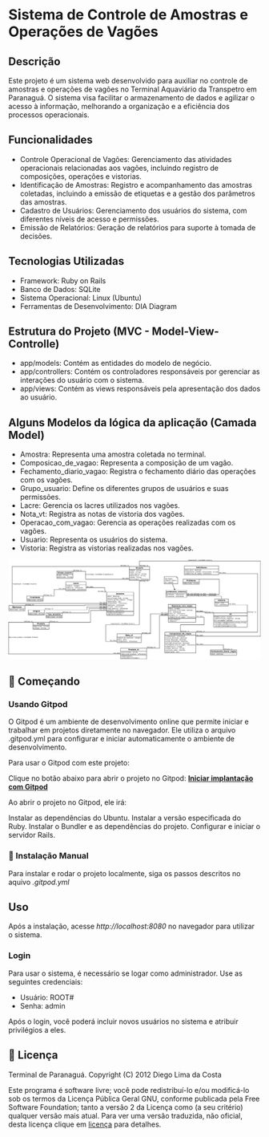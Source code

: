 # Sistema de Controle de Amostras e Operações de Vagões

## Descrição
Este projeto é um sistema web desenvolvido para auxiliar no controle de amostras e operações de vagões no Terminal Aquaviário da Transpetro em Paranaguá. O sistema visa facilitar o armazenamento de dados e agilizar o acesso à informação, melhorando a organização e a eficiência dos processos operacionais.

## Funcionalidades
* Controle Operacional de Vagões: Gerenciamento das atividades operacionais relacionadas aos vagões, incluindo registro de composições, operações e vistorias.
* Identificação de Amostras: Registro e acompanhamento das amostras coletadas, incluindo a emissão de etiquetas e a gestão dos parâmetros das amostras.
* Cadastro de Usuários: Gerenciamento dos usuários do sistema, com diferentes níveis de acesso e permissões.
* Emissão de Relatórios: Geração de relatórios para suporte à tomada de decisões.

## Tecnologias Utilizadas
* Framework: Ruby on Rails
* Banco de Dados: SQLite
* Sistema Operacional: Linux (Ubuntu)
* Ferramentas de Desenvolvimento: DIA Diagram

## Estrutura do Projeto (MVC - Model-View-Controlle)
* app/models: Contém as entidades do modelo de negócio.
* app/controllers: Contém os controladores responsáveis por gerenciar as interações do usuário com o sistema.
* app/views: Contém as views responsáveis pela apresentação dos dados ao usuário.

## Alguns Modelos da lógica da aplicação (Camada Model)
* Amostra: Representa uma amostra coletada no terminal.
* Composicao_de_vagao: Representa a composição de um vagão.
* Fechamento_diario_vagao: Registra o fechamento diário das operações com os vagões.
* Grupo_usuario: Define os diferentes grupos de usuários e suas permissões.
* Lacre: Gerencia os lacres utilizados nos vagões.
* Nota_vt: Registra as notas de vistoria dos vagões.
* Operacao_com_vagao: Gerencia as operações realizadas com os vagões.
* Usuario: Representa os usuários do sistema.
* Vistoria: Registra as vistorias realizadas nos vagões.

![diagrama de classe)](https://github.com/Dicommunitas/Ruby-on-Rails/blob/main/Sisteminha4/public/Projeto%20empresa%20(diagrama%20de%20classe).svg)

## 🚀 Começando

### Usando Gitpod
O Gitpod é um ambiente de desenvolvimento online que permite iniciar e trabalhar em projetos diretamente no navegador. Ele utiliza o arquivo .gitpod.yml para configurar e iniciar automaticamente o ambiente de desenvolvimento.

Para usar o Gitpod com este projeto:

Clique no botão abaixo para abrir o projeto no Gitpod:
**[Iniciar implantação com Gitpod](https://gitpod.io/new#https://github.com/Dicommunitas/Ruby-on-Rails)**

Ao abrir o projeto no Gitpod, ele irá:

Instalar as dependências do Ubuntu.
Instalar a versão especificada do Ruby.
Instalar o Bundler e as dependências do projeto.
Configurar e iniciar o servidor Rails.

### 🔧 Instalação Manual
Para instalar e rodar o projeto localmente, siga os passos descritos no aquivo *.gitpod.yml*

## Uso
Após a instalação, acesse *http://localhost:8080* no navegador para utilizar o sistema.

### Login
Para usar o sistema, é necessário se logar como administrador. Use as seguintes credenciais:

* Usuário: ROOT#
* Senha: admin

Após o login, você poderá incluir novos usuários no sistema e atribuir privilégios a eles.

## 📄 Licença

Terminal de Paranaguá.
Copyright (C) 2012 Diego Lima da Costa

Este programa é software livre; você pode redistribuí-lo e/ou modificá-lo sob os termos da Licença Pública Geral GNU, conforme publicada pela Free Software Foundation; tanto a versão 2 da Licença como (a seu critério) qualquer versão mais atual.
Para ver uma versão traduzida, não oficial, desta licença clique em [licença](http://www.neoscopio.com/licenca_GPL_pt.txt) para detalhes.

